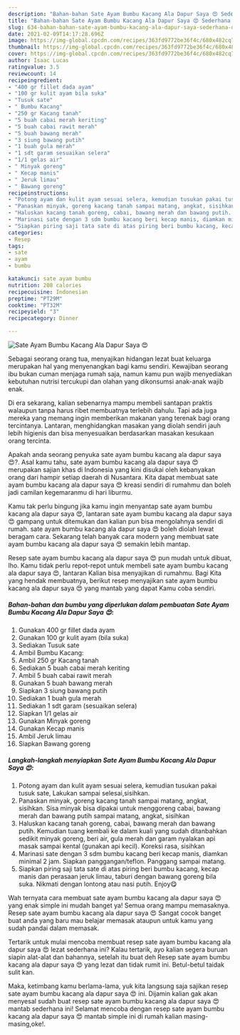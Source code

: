 ```yaml
---
description: "Bahan-bahan Sate Ayam Bumbu Kacang Ala Dapur Saya 😍 Sederhana dan Mudah Dibuat"
title: "Bahan-bahan Sate Ayam Bumbu Kacang Ala Dapur Saya 😍 Sederhana dan Mudah Dibuat"
slug: 634-bahan-bahan-sate-ayam-bumbu-kacang-ala-dapur-saya-sederhana-dan-mudah-dibuat
date: 2021-02-09T14:17:28.696Z
image: https://img-global.cpcdn.com/recipes/363fd9772be36f4c/680x482cq70/sate-ayam-bumbu-kacang-ala-dapur-saya-😍-foto-resep-utama.jpg
thumbnail: https://img-global.cpcdn.com/recipes/363fd9772be36f4c/680x482cq70/sate-ayam-bumbu-kacang-ala-dapur-saya-😍-foto-resep-utama.jpg
cover: https://img-global.cpcdn.com/recipes/363fd9772be36f4c/680x482cq70/sate-ayam-bumbu-kacang-ala-dapur-saya-😍-foto-resep-utama.jpg
author: Isaac Lucas
ratingvalue: 3.5
reviewcount: 14
recipeingredient:
- "400 gr fillet dada ayam"
- "100 gr kulit ayam bila suka"
- "Tusuk sate"
- " Bumbu Kacang"
- "250 gr Kacang tanah"
- "5 buah cabai merah keriting"
- "5 buah cabai rawit merah"
- "5 buah bawang merah"
- "3 siung bawang putih"
- "1 buah gula merah"
- "1 sdt garam sesuaikan selera"
- "1/1 gelas air"
- " Minyak goreng"
- " Kecap manis"
- " Jeruk limau"
- " Bawang goreng"
recipeinstructions:
- "Potong ayam dan kulit ayam sesuai selera, kemudian tusukan pakai tusuk sate, Lakukan sampai selesai,sisihkan."
- "Panaskan minyak, goreng kacang tanah sampai matang, angkat, sisihkan. Sisa minyak bisa dipakai untuk menggoreng cabai, bawang merah dan bawang putih sampai matang, angkat, sisihkan"
- "Haluskan kacang tanah goreng, cabai, bawang merah dan bawang putih. Kemudian tuang kembali ke dalam kuali yang sudah ditanbahkan sedikit minyak goreng, beri air, gula merah dan garam nyalakan api masak sampai kental (gunakan api kecil). Koreksi rasa, sisihkan"
- "Marinasi sate dengan 3 sdm bumbu kacang beri kecap manis, diamkan minimal 2 jam. Siapkan panggangan/teflon. Panggang sampai matang."
- "Siapkan piring saji tata sate di atas piring beri bumbu kacang, kecap manis dan perasaan jeruk limau, taburi dengan bawang goreng bila suka. Nikmati dengan lontong atau nasi putih. Enjoy😋"
categories:
- Resep
tags:
- sate
- ayam
- bumbu

katakunci: sate ayam bumbu 
nutrition: 208 calories
recipecuisine: Indonesian
preptime: "PT29M"
cooktime: "PT32M"
recipeyield: "3"
recipecategory: Dinner

---
```



![Sate Ayam Bumbu Kacang Ala Dapur Saya 😍](https://img-global.cpcdn.com/recipes/363fd9772be36f4c/680x482cq70/sate-ayam-bumbu-kacang-ala-dapur-saya-😍-foto-resep-utama.jpg)

Sebagai seorang orang tua, menyajikan hidangan lezat buat keluarga merupakan hal yang menyenangkan bagi kamu sendiri. Kewajiban seorang ibu bukan cuman menjaga rumah saja, namun kamu pun wajib menyediakan kebutuhan nutrisi tercukupi dan olahan yang dikonsumsi anak-anak wajib enak.

Di era  sekarang, kalian sebenarnya mampu membeli santapan praktis walaupun tanpa harus ribet membuatnya terlebih dahulu. Tapi ada juga mereka yang memang ingin memberikan makanan yang terenak bagi orang tercintanya. Lantaran, menghidangkan masakan yang diolah sendiri jauh lebih higienis dan bisa menyesuaikan berdasarkan masakan kesukaan orang tercinta. 



Apakah anda seorang penyuka sate ayam bumbu kacang ala dapur saya 😍?. Asal kamu tahu, sate ayam bumbu kacang ala dapur saya 😍 merupakan sajian khas di Indonesia yang kini disukai oleh kebanyakan orang dari hampir setiap daerah di Nusantara. Kita dapat membuat sate ayam bumbu kacang ala dapur saya 😍 kreasi sendiri di rumahmu dan boleh jadi camilan kegemaranmu di hari liburmu.

Kamu tak perlu bingung jika kamu ingin menyantap sate ayam bumbu kacang ala dapur saya 😍, lantaran sate ayam bumbu kacang ala dapur saya 😍 gampang untuk ditemukan dan kalian pun bisa mengolahnya sendiri di rumah. sate ayam bumbu kacang ala dapur saya 😍 boleh diolah lewat beragam cara. Sekarang telah banyak cara modern yang membuat sate ayam bumbu kacang ala dapur saya 😍 semakin lebih mantap.

Resep sate ayam bumbu kacang ala dapur saya 😍 pun mudah untuk dibuat, lho. Kamu tidak perlu repot-repot untuk membeli sate ayam bumbu kacang ala dapur saya 😍, lantaran Kalian bisa menyajikan di rumahmu. Bagi Kita yang hendak membuatnya, berikut resep menyajikan sate ayam bumbu kacang ala dapur saya 😍 yang mantab yang dapat Kamu coba sendiri.

<!--inarticleads1-->

##### Bahan-bahan dan bumbu yang diperlukan dalam pembuatan Sate Ayam Bumbu Kacang Ala Dapur Saya 😍:

1. Gunakan 400 gr fillet dada ayam
1. Gunakan 100 gr kulit ayam (bila suka)
1. Sediakan Tusuk sate
1. Ambil  Bumbu Kacang:
1. Ambil 250 gr Kacang tanah
1. Sediakan 5 buah cabai merah keriting
1. Ambil 5 buah cabai rawit merah
1. Gunakan 5 buah bawang merah
1. Siapkan 3 siung bawang putih
1. Sediakan 1 buah gula merah
1. Sediakan 1 sdt garam (sesuaikan selera)
1. Siapkan 1/1 gelas air
1. Gunakan  Minyak goreng
1. Gunakan  Kecap manis
1. Ambil  Jeruk limau
1. Siapkan  Bawang goreng




<!--inarticleads2-->

##### Langkah-langkah menyiapkan Sate Ayam Bumbu Kacang Ala Dapur Saya 😍:

1. Potong ayam dan kulit ayam sesuai selera, kemudian tusukan pakai tusuk sate, Lakukan sampai selesai,sisihkan.
1. Panaskan minyak, goreng kacang tanah sampai matang, angkat, sisihkan. Sisa minyak bisa dipakai untuk menggoreng cabai, bawang merah dan bawang putih sampai matang, angkat, sisihkan
1. Haluskan kacang tanah goreng, cabai, bawang merah dan bawang putih. Kemudian tuang kembali ke dalam kuali yang sudah ditanbahkan sedikit minyak goreng, beri air, gula merah dan garam nyalakan api masak sampai kental (gunakan api kecil). Koreksi rasa, sisihkan
1. Marinasi sate dengan 3 sdm bumbu kacang beri kecap manis, diamkan minimal 2 jam. Siapkan panggangan/teflon. Panggang sampai matang.
1. Siapkan piring saji tata sate di atas piring beri bumbu kacang, kecap manis dan perasaan jeruk limau, taburi dengan bawang goreng bila suka. Nikmati dengan lontong atau nasi putih. Enjoy😋




Wah ternyata cara membuat sate ayam bumbu kacang ala dapur saya 😍 yang enak simple ini mudah banget ya! Semua orang mampu memasaknya. Resep sate ayam bumbu kacang ala dapur saya 😍 Sangat cocok banget buat anda yang baru mau belajar memasak ataupun untuk kamu yang sudah pandai dalam memasak.

Tertarik untuk mulai mencoba membuat resep sate ayam bumbu kacang ala dapur saya 😍 lezat sederhana ini? Kalau tertarik, ayo kalian segera buruan siapin alat-alat dan bahannya, setelah itu buat deh Resep sate ayam bumbu kacang ala dapur saya 😍 yang lezat dan tidak rumit ini. Betul-betul taidak sulit kan. 

Maka, ketimbang kamu berlama-lama, yuk kita langsung saja sajikan resep sate ayam bumbu kacang ala dapur saya 😍 ini. Dijamin kalian gak akan menyesal sudah buat resep sate ayam bumbu kacang ala dapur saya 😍 mantab sederhana ini! Selamat mencoba dengan resep sate ayam bumbu kacang ala dapur saya 😍 mantab simple ini di rumah kalian masing-masing,oke!.

